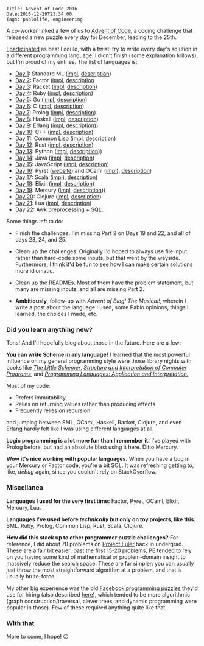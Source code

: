     Title: Advent of Code 2016
    Date:2016-12-29T23:34:00
    Tags: pablolife, engineering

A co-worker linked a few of us to [Advent of Code][1], a coding challenge that
released a new puzzle every day for December, leading to the 25th.

[I participated][2] as best I could, with a twist: try to write every day's
solution in a different programming language. I didn't finish (some explanation
follows), but I'm proud of my entries. The list of languages is:

<!-- more -->

* [Day 1](https://github.com/pablo-meier/advent-of-code/tree/master/day1): Standard ML ([impl](http://mlton.org/), [description](https://en.wikipedia.org/wiki/Standard_ML))
* [Day 2](https://github.com/pablo-meier/advent-of-code/tree/master/day2): Factor ([impl](http://factorcode.org/), [description](https://en.wikipedia.org/wiki/Factor_(programming_language))
* [Day 3](https://github.com/pablo-meier/advent-of-code/tree/master/day3): Racket ([impl](http://racket-lang.org/), [description](https://en.wikipedia.org/wiki/Racket_(programming_language)))
* [Day 4](https://github.com/pablo-meier/advent-of-code/tree/master/day4): Ruby ([impl](https://www.ruby-lang.org/en/), [description](https://en.wikipedia.org/wiki/Ruby_(programming_language)))
* [Day 5](https://github.com/pablo-meier/advent-of-code/tree/master/day5): Go ([impl](https://golang.org/), [description](https://en.wikipedia.org/wiki/Go_(programming_language)))
* [Day 6](https://github.com/pablo-meier/advent-of-code/tree/master/day6): C ([impl](http://clang.llvm.org/), [description](https://en.wikipedia.org/wiki/C_(programming_language)))
* [Day 7](https://github.com/pablo-meier/advent-of-code/tree/master/day7): Prolog ([impl](http://www.swi-prolog.org/), [description](https://en.wikipedia.org/wiki/Prolog))
* [Day 8](https://github.com/pablo-meier/advent-of-code/tree/master/day8): Haskell ([impl](https://www.haskell.org/platform/), [description](https://en.wikipedia.org/wiki/Haskell_(programming_language)))
* [Day 9](https://github.com/pablo-meier/advent-of-code/tree/master/day9): Erlang ([impl](https://www.erlang.org/), [description](https://en.wikipedia.org/wiki/Erlang_(programming_language))))
* [Day 10](https://github.com/pablo-meier/advent-of-code/tree/master/day10): C++ ([impl](http://clang.llvm.org/), [description](https://en.wikipedia.org/wiki/C%2B%2B))
* [Day 11](https://github.com/pablo-meier/advent-of-code/tree/master/day11): Common Lisp ([impl](http://www.sbcl.org), [description](https://en.wikipedia.org/wiki/Common_Lisp))
* [Day 12](https://github.com/pablo-meier/advent-of-code/tree/master/day12): Rust ([impl](https://www.rust-lang.org), [description](https://en.wikipedia.org/wiki/Rust_(programming_language)))
* [Day 13](https://github.com/pablo-meier/advent-of-code/tree/master/day13): Python ([impl](https://www.python.org/), [description](https://en.wikipedia.org/wiki/Python_(programming_language))))
* [Day 14](https://github.com/pablo-meier/advent-of-code/tree/master/day14): Java ([impl](https://www.java.com/en/), [description](https://en.wikipedia.org/wiki/Java_(programming_language)))
* [Day 15](https://github.com/pablo-meier/advent-of-code/tree/master/day15): JavaScript ([impl](https://nodejs.org/en/), [description](https://en.wikipedia.org/wiki/JavaScript))
* [Day 16](https://github.com/pablo-meier/advent-of-code/tree/master/day16): Pyret ([website](https://www.pyret.org/)) and OCaml ([impl](http://www.ocaml.org/)), [description](https://en.wikipedia.org/wiki/OCaml))
* [Day 17](https://github.com/pablo-meier/advent-of-code/tree/master/day17): Scala ([impl](https://www.scala-lang.org/)), [description](https://en.wikipedia.org/wiki/Scala_(programming_language)))
* [Day 18](https://github.com/pablo-meier/advent-of-code/tree/master/day18): Elixir ([impl](http://elixir-lang.org), [description](https://en.wikipedia.org/wiki/Elixir_(programming_language)))
* [Day 19](https://github.com/pablo-meier/advent-of-code/tree/master/day19): Mercury ([impl](https://mercurylang.org), [description](https://en.wikipedia.org/wiki/Mercury_(programming_language))))
* [Day 20](https://github.com/pablo-meier/advent-of-code/tree/master/day20): Clojure ([impl](https://clojure.org/), [description](https://en.wikipedia.org/wiki/Clojure)) 
* [Day 21](https://github.com/pablo-meier/advent-of-code/tree/master/day21): Lua ([impl](https://www.lua.org/), [description](https://en.wikipedia.org/wiki/Lua_(programming_language)))
* [Day 22](https://github.com/pablo-meier/advent-of-code/tree/master/day22): Awk preprocessing + SQL.

Some things left to do:

* Finish the challenges. I'm missing Part 2 on Days 19 and 22, and all of days
  23, 24, and 25.

* Clean up the challenges. Originally I'd hoped to always use file input rather
  than hard-code some inputs, but that went by the wayside. Furthermore, I think
  it'd be fun to see how I can make certain solutions more idiomatic.

* Clean up the READMEs. Most of them have the problem statement, but many are
  missing inputs, and all are missing Part 2.

* **Ambitiously**, follow-up with _Advent of Blog! The Musical!_, wherein I
  write a post about the language I used, some Pablo opinions, things I learned,
  the choices I made, etc.

<h3 id="did-you-learn-anything-new">Did you learn anything new?</h3>

Tons! And I'll hopefully blog about those in the future. Here are a few:

**You can write Scheme in any language!** I learned that the most powerful
influence on my general programming style were those library nights with books
like [_The Little Schemer_][6], [_Structure and Interpretation of Computer
Programs_][7], and [_Programming Languages: Application and Interpretation._][8]

Most of my code:

* Prefers immutability
* Relies on returning values rather than producing effects
* Frequently relies on recursion

and jumping between SML, OCaml, Haskell, Racket, Clojure, and even Erlang hardly
felt like I was using different languages at all.

**Logic programming is a lot more fun than I remember it.** I've played with
Prolog before, but had an absolute blast using it here. Ditto Mercury.

**Wow it's nice working with popular languages.** When you have a bug in your
Mercury or Factor code, you're a bit SOL. It was refreshing getting to, like,
_debug_ again, since you couldn't rely on StackOverflow.

<h3 id="miscellanea">Miscellanea</h3>

**Languages I used for the very first time:** Factor, Pyret, OCaml, Elixir,
Mercury, Lua.

**Languages I've used before _technically_ but only on toy projects, like
this:** SML, Ruby, Prolog, Common Lisp, Rust, Scala, Clojure.

**How did this stack up to other programmer puzzle challenges?** For reference,
I did about 70 problems on [Project Euler][3] back in undergrad. These are a
fair bit easier: past the first 15-20 problems, PE tended to rely on you having
some kind of mathematical or problem-domain insight to massively reduce the
search space. These are far simpler: you can usually just throw the most
straightforward algorithm at a problem, and that is usually brute-force.

My other big experience was the old [Facebook programming puzzles][4] they'd use
for hiring (also described [here][5]), which tended to be more algorithmic
(graph construction/traversal, clever trees, and dynamic programming were
popular in those). Few of these required anything quite like that.

<h3 id="with-that">With that</h3>

More to come, I hope! 😛

   [1]: https://adventofcode.com/
   [2]: https://github.com/pablo-meier/advent-of-code
   [3]: https://projecteuler.net/
   [4]: https://www.facebook.com/notes/facebook/solving-puzzles-a-facebook-tradition/43473182130/
   [5]: http://www.davideisenstat.com/fbpfaq/
   [6]: https://mitpress.mit.edu/books/little-schemer
   [7]: https://mitpress.mit.edu/sicp/
   [8]: http://cs.brown.edu/~sk/Publications/Books/ProgLangs/
